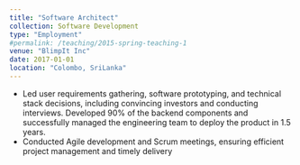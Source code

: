 ```yaml
---
title: "Software Architect"
collection: Software Development
type: "Employment"
#permalink: /teaching/2015-spring-teaching-1
venue: "BlimpIt Inc"
date: 2017-01-01
location: "Colombo, SriLanka"
---
```


- Led user requirements gathering, software prototyping, and technical stack
decisions, including convincing investors and conducting interviews. Developed
90% of the backend components and successfully managed the engineering team to
deploy the product in 1.5 years.
-  Conducted Agile development and Scrum meetings, ensuring efficient project
management and timely delivery

